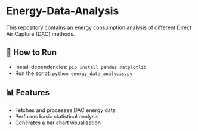 # Energy-Data-Analysis
This repository contains an energy consumption analysis of different Direct Air Capture (DAC) methods.

## 📌 How to Run
- Install dependencies: `pip install pandas matplotlib`
- Run the script: `python energy_data_analysis.py`

## 📊 Features
- Fetches and processes DAC energy data
- Performs basic statistical analysis
- Generates a bar chart visualization
